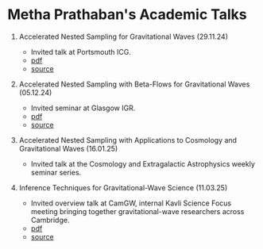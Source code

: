 # Metha Prathaban's Academic Talks

1. Accelerated Nested Sampling for Gravitational Waves (29.11.24)
   * Invited talk at Portsmouth ICG.
   * [pdf](https://github.com/mrosep/talks/tree/portsmouth/Portsmouth_Presentation-12.pdf)
   * [source](https://github.com/mrosep/talks/tree/portsmouth)

2. Accelerated Nested Sampling with Beta-Flows for Gravitational Waves (05.12.24)
   * Invited seminar at Glasgow IGR.
   * [pdf](https://github.com/mrosep/talks/tree/glasgow/Glasgow_Presentation-10.pdf)
   * [source](https://github.com/mrosep/talks/tree/glasgow)
  
3. Accelerated Nested Sampling with Applications to Cosmology and Gravitational Waves (16.01.25)
   * Invited talk at the Cosmology and Extragalactic Astrophysics weekly seminar series.
  
5. Inference Techniques for Gravitational-Wave Science (11.03.25)
   * Invited overview talk at CamGW, internal Kavli Science Focus meeting bringing together gravitational-wave researchers across Cambridge.
   * [pdf](https://github.com/mrosep/talks/tree/CamGW/CamGW_Presentation-1.pdf)
   * [source](https://github.com/mrosep/talks/tree/CamGW) 
